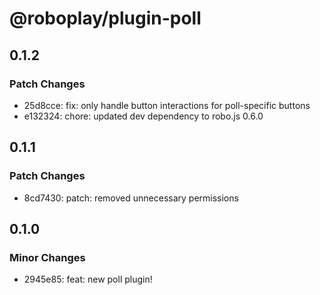 # @roboplay/plugin-poll

## 0.1.2

### Patch Changes

- 25d8cce: fix: only handle button interactions for poll-specific buttons
- e132324: chore: updated dev dependency to robo.js 0.6.0

## 0.1.1

### Patch Changes

- 8cd7430: patch: removed unnecessary permissions

## 0.1.0

### Minor Changes

- 2945e85: feat: new poll plugin!
